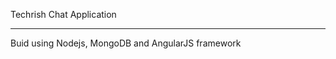 Techrish Chat Application
**************************

Buid using Nodejs, MongoDB and AngularJS framework

